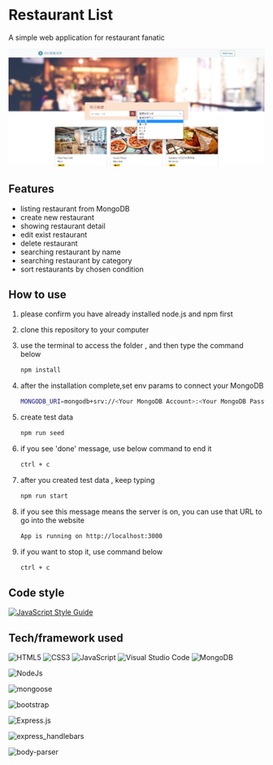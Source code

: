 # Restaurant List
A simple web application for restaurant fanatic

![JavaScript Style Guide](./public/pictures/homepage.png)

## Features

- listing restaurant from MongoDB
- create new restaurant
- showing restaurant detail 
- edit exist restaurant
- delete restaurant
- searching restaurant by name
- searching restaurant by category
- sort restaurants by chosen condition

## How to use 

1. please confirm you have already installed node.js and npm first
2. clone this repository to your computer
3. use the terminal to access the folder , and then type the command below

   ```bash
   npm install
   ```

4. after the installation complete,set env params to connect your MongoDB

   ```bash
   MONGODB_URI=mongodb+srv://<Your MongoDB Account>:<Your MongoDB Password>@cluster0.xxxx.xxxx.net/<Your MongoDB Table><?retryWrites=true&w=majority
   ```

5. create test data

   ```bash
   npm run seed
   ```   

6. if you see 'done' message, use below command to end it

    ```bash
   ctrl + c
   ```

7. after you created test data , keep typing

   ```bash
   npm run start
   ```

8. if you see this message means the server is on, you can use that URL to go into the website

   ```bash
   App is running on http://localhost:3000
   ```  

9. if you want to stop it, use command below

   ```bash
   ctrl + c
   ```

## Code style
[![JavaScript Style Guide](https://img.shields.io/badge/code_style-standard-brightgreen.svg)](https://standardjs.com)

## Tech/framework used

![HTML5](https://img.shields.io/badge/html5-%23E34F26.svg?style=for-the-badge&logo=html5&logoColor=white)
![CSS3](https://img.shields.io/badge/css3-%231572B6.svg?style=for-the-badge&logo=css3&logoColor=white)
![JavaScript](https://img.shields.io/badge/javascript-%23323330.svg?style=for-the-badge&logo=javascript&logoColor=%23F7DF1E)
![Visual Studio Code](https://img.shields.io/badge/Visual%20Studio%20Code-0078d7.svg?style=for-the-badge&logo=visual-studio-code&logoColor=white)
![MongoDB](https://img.shields.io/badge/MongoDB-%234ea94b.svg?style=for-the-badge&logo=mongodb&logoColor=white)

![NodeJs](https://img.shields.io/badge/Node.js-v14.16.0-339933?style=for-the-badge&logo=Node.js)

![mongoose](https://img.shields.io/badge/mongoose-v5.9.7-880000?style=for-the-badge&logo=mongoose)

![bootstrap](https://img.shields.io/badge/bootstrap-v5.3.1-7952B3?style=for-the-badge&logo=bootstrap)

![Express.js](https://img.shields.io/badge/express.js-v4.17.1-000000?style=for-the-badge&logo=express.js)

![express_handlebars](https://img.shields.io/badge/express_handlebars-v4.0.2-f28500?style=for-the-badge&logo=express_handlebars)

![body-parser](https://img.shields.io/badge/body_parser-v1.20.2-fffd7e?style=for-the-badge&logo=body_parser)
